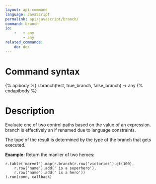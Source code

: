 ```yaml
---
layout: api-command 
language: JavaScript
permalink: api/javascript/branch/
command: branch 
io:
    -   - any
        - any
related_commands:
    do: do/
---
```


# Command syntax #

{% apibody %}
r.branch(test, true_branch, false_branch) &rarr; any
{% endapibody %}

# Description #

Evaluate one of two control paths based on the value of an expression. branch is effectively an if renamed due to language constraints.

The type of the result is determined by the type of the branch that gets executed.

__Example:__ Return the manlier of two heroes:

```
r.table('marvel').map(r.branch(r.row('victories').gt(100),
    r.row('name').add(' is a superhero'),
    r.row('name').add(' is a hero'))
).run(conn, callback)
```


